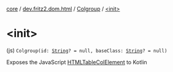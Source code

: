 [core](../../index.md) / [dev.fritz2.dom.html](../index.md) / [Colgroup](index.md) / [&lt;init&gt;](./-init-.md)

# &lt;init&gt;

(js) `Colgroup(id: `[`String`](https://kotlinlang.org/api/latest/jvm/stdlib/kotlin/-string/index.html)`? = null, baseClass: `[`String`](https://kotlinlang.org/api/latest/jvm/stdlib/kotlin/-string/index.html)`? = null)`

Exposes the JavaScript [HTMLTableColElement](https://developer.mozilla.org/en/docs/Web/API/HTMLTableColElement) to Kotlin

